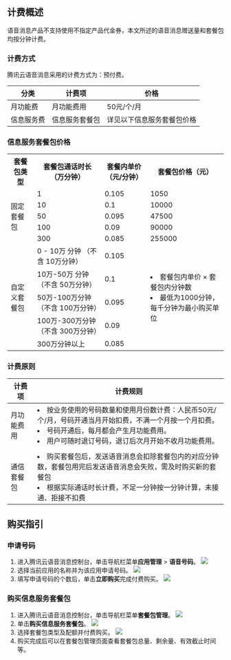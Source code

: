 ## 计费概述
语音消息产品不支持使用不指定产品代金券，本文所述的语音消息赠送量和套餐包均按分钟计费。

### 计费方式
腾讯云语音消息采用的计费方式为：预付费。

| 分类 | 计费项 | 价格 |
|---------|---------|---------|
| 月功能费 | 月功能费用 | 50元/个/月 |
| 信息服务费 | 信息服务套餐包 | 详见以下信息服务套餐包价格 |

		

### 信息服务套餐包价格
<table>
   <tr>
      <th width="0%" >套餐包类型</td>
      <th width="0%" >套餐包通话时长（万分钟）</td>
      <th width="0%" >套餐内单价（元/分钟）</td>
      <th width="0%" >套餐包价格（元）</td>
   </tr>
   <tr>
      <td rowspan='5'>固定套餐包</td>
      <td>1</td>
      <td>0.105</td>
      <td>1050</td>
   </tr>
   <tr>
      <td>10</td>
      <td>0.1</td>
      <td>10000</td>
   </tr>
   <tr>
      <td>50</td>
      <td>0.095</td>
      <td>47500</td>
   </tr>
   <tr>
      <td>100</td>
      <td>0.09</td>
      <td>90000</td>
   </tr>
   <tr>
      <td>300</td>
      <td>0.085</td>
      <td>255000</td>
   </tr>
   <tr>
      <td rowspan='5'>自定义套餐包</td>
      <td>0 - 10万 分钟 （不含 10万分钟）</td>
      <td>0.105</td>
      <td rowspan='5'><li>套餐包内单价 × 套餐包内分钟数<li>最低为1000分钟，每千分钟为最小购买单位
</td>
   </tr>
   <tr>
      <td>10万-50万 分钟（不含 50万分钟）</td>
      <td>0.1</td>
   </tr>
   <tr>
      <td>50万-100万分钟（不含 100万分钟）</td>
      <td>0.095</td>
   </tr>
   <tr>
      <td>100万-300万分钟（不含 300万分钟）</td>
      <td>0.09</td>
   </tr>
   <tr>
      <td>300万分钟以上</td>
      <td>0.085</td>
   </tr>
</table>

### 计费原则

| 计费项 | 计费规则 | 
|---------|---------|
| 月功能费用 | <li>按业务使用的号码数量和使用月份数计费：人民币50元/个/月，号码开通当月开始扣费，不满一个月按一个月扣费。<li>号码开通后，每月都会产生月功能费用。<li>用户可随时退订号码，退订后次月开始不收月功能费用。
</li> |
| 通信套餐包 | <li>购买套餐包后，发送语音消息会扣除套餐包内的对应分钟数，套餐包用完后发送语音消息会失败，需及时购买新的套餐包<li>根据实际通话时长计费，不足一分钟按一分钟计算，未接通、拒接不扣费</li> |



## 购买指引
### 申请号码
1. 进入腾讯云语音消息控制台，单击导航栏菜单**应用管理** > **语音号码**。
![](https://qcloudimg.tencent-cloud.cn/raw/563e26b6ff045bd3d392288d02f8e916.png)
2. 选择当前应用的名称并为该应用申请号码。
![](https://qcloudimg.tencent-cloud.cn/raw/2cb675d3766e01f79584186c65350541.png)
3. 填写申请号码的个数后，单击**立即购买**完成付费购买。
![](https://qcloudimg.tencent-cloud.cn/raw/8da361cd121a1fba1c1a31c60325463c.png)

### 购买信息服务套餐包
1. 进入腾讯云语音消息控制台，单击导航栏菜单**套餐包管理**。
![](https://qcloudimg.tencent-cloud.cn/raw/d8590ceaa9a8c8277e49f3b9fa099eef.png)
2. 单击**购买信息服务套餐包**。
![](https://qcloudimg.tencent-cloud.cn/raw/3b8fa57a2c12fa67c920b782065d595d.png)
3. 选择套餐包类型及配额并付费购买。
![](https://qcloudimg.tencent-cloud.cn/raw/34310342c8c60d1425e449167c2bb6a3.png)
4. 购买完成后可以在套餐包管理页面查看套餐包总量、剩余量、有效截止时间等。
